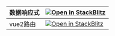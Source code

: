 | 数据响应式   | [![Open in StackBlitz](https://developer.stackblitz.com/img/open_in_stackblitz.svg)](https://stackblitz.com/github/pikaqi-dot/vue_learning/tree/main/Reactive?title=数据响应式)|
| ---- | ---- |
| vue2路由| [![Open in StackBlitz](https://developer.stackblitz.com/img/open_in_stackblitz.svg)](https://stackblitz.com/github/pikaqi-dot/vue_learning/tree/main/vue2_router?title=vue2路由&startScript=serve)|